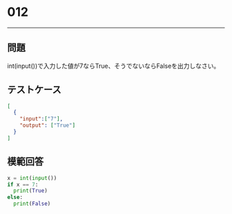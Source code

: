 
# 012

---

## 問題

int(input())で入力した値が7ならTrue、そうでないならFalseを出力しなさい。

## テストケース

```json
[
  {
    "input":["7"],
    "output": ["True"]
  }
]
```

## 模範回答

```python
x = int(input())
if x == 7:
  print(True)
else:
  print(False)
```
